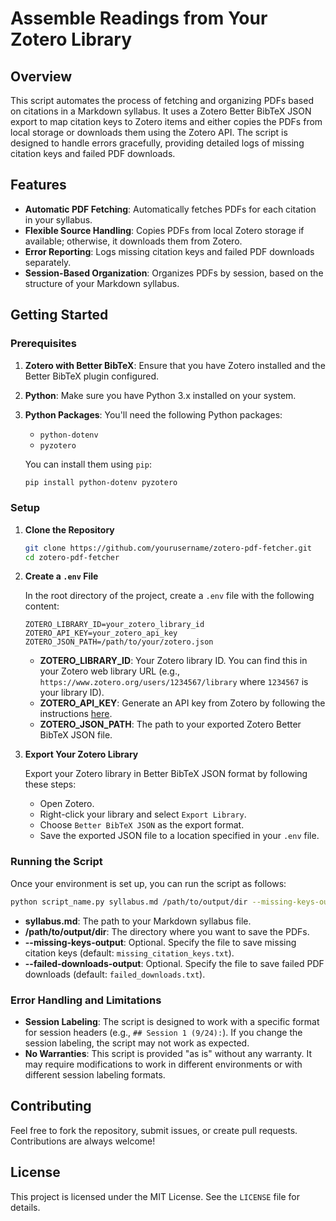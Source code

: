 # Assemble Readings from Your Zotero Library

## Overview

This script automates the process of fetching and organizing PDFs based on citations in a Markdown syllabus. It uses a Zotero Better BibTeX JSON export to map citation keys to Zotero items and either copies the PDFs from local storage or downloads them using the Zotero API. The script is designed to handle errors gracefully, providing detailed logs of missing citation keys and failed PDF downloads.

## Features

- **Automatic PDF Fetching**: Automatically fetches PDFs for each citation in your syllabus.
- **Flexible Source Handling**: Copies PDFs from local Zotero storage if available; otherwise, it downloads them from Zotero.
- **Error Reporting**: Logs missing citation keys and failed PDF downloads separately.
- **Session-Based Organization**: Organizes PDFs by session, based on the structure of your Markdown syllabus.

## Getting Started

### Prerequisites

1. **Zotero with Better BibTeX**: Ensure that you have Zotero installed and the Better BibTeX plugin configured.
2. **Python**: Make sure you have Python 3.x installed on your system.
3. **Python Packages**: You'll need the following Python packages:
   - `python-dotenv`
   - `pyzotero`

   You can install them using `pip`:

   ```bash
   pip install python-dotenv pyzotero
   ```

### Setup

1. **Clone the Repository**

   ```bash
   git clone https://github.com/yourusername/zotero-pdf-fetcher.git
   cd zotero-pdf-fetcher
   ```

2. **Create a `.env` File**

   In the root directory of the project, create a `.env` file with the following content:

   ```env
   ZOTERO_LIBRARY_ID=your_zotero_library_id
   ZOTERO_API_KEY=your_zotero_api_key
   ZOTERO_JSON_PATH=/path/to/your/zotero.json
   ```

   - **ZOTERO_LIBRARY_ID**: Your Zotero library ID. You can find this in your Zotero web library URL (e.g., `https://www.zotero.org/users/1234567/library` where `1234567` is your library ID).
   - **ZOTERO_API_KEY**: Generate an API key from Zotero by following the instructions [here](https://www.zotero.org/settings/keys/new).
   - **ZOTERO_JSON_PATH**: The path to your exported Zotero Better BibTeX JSON file.

3. **Export Your Zotero Library**

   Export your Zotero library in Better BibTeX JSON format by following these steps:

   - Open Zotero.
   - Right-click your library and select `Export Library`.
   - Choose `Better BibTeX JSON` as the export format.
   - Save the exported JSON file to a location specified in your `.env` file.

### Running the Script

Once your environment is set up, you can run the script as follows:

```bash
python script_name.py syllabus.md /path/to/output/dir --missing-keys-output=missing_keys.txt --failed-downloads-output=failed_downloads.txt
```

- **syllabus.md**: The path to your Markdown syllabus file.
- **/path/to/output/dir**: The directory where you want to save the PDFs.
- **--missing-keys-output**: Optional. Specify the file to save missing citation keys (default: `missing_citation_keys.txt`).
- **--failed-downloads-output**: Optional. Specify the file to save failed PDF downloads (default: `failed_downloads.txt`).

### Error Handling and Limitations

- **Session Labeling**: The script is designed to work with a specific format for session headers (e.g., `## Session 1 (9/24):`). If you change the session labeling, the script may not work as expected.
- **No Warranties**: This script is provided "as is" without any warranty. It may require modifications to work in different environments or with different session labeling formats.

## Contributing

Feel free to fork the repository, submit issues, or create pull requests. Contributions are always welcome!

## License

This project is licensed under the MIT License. See the `LICENSE` file for details.



